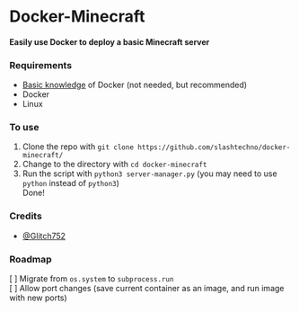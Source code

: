 # Docker-Minecraft
#### Easily use Docker to deploy a basic Minecraft server  
### Requirements
* [Basic knowledge](https://www.youtube.com/watch?v=eGz9DS-aIeY) of Docker (not needed, but recommended)
* Docker
* Linux

### To use  
1. Clone the repo with `git clone https://github.com/slashtechno/docker-minecraft/`
2. Change to the directory with `cd docker-minecraft`
3. Run the script with `python3 server-manager.py` (you may need to use `python` instead of `python3`)  
Done!  
### Credits  
* [@Glitch752](https://github.com/glitch752)

### Roadmap  
[ ] Migrate from `os.system` to `subprocess.run`  
[ ] Allow port changes (save current container as an image, and run image with new ports)
